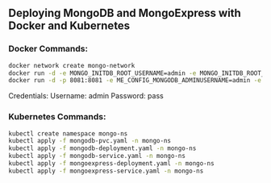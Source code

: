 ## Deploying MongoDB and MongoExpress with Docker and Kubernetes

### Docker Commands:

```bash
docker network create mongo-network
docker run -d -e MONGO_INITDB_ROOT_USERNAME=admin -e MONGO_INITDB_ROOT_PASSWORD=password --name mongodb --net mongo-network mongo
docker run -d -p 8081:8081 -e ME_CONFIG_MONGODB_ADMINUSERNAME=admin -e ME_CONFIG_MONGODB_ADMINPASSWORD=password --net mongo-network --name mongo-express -e ME_CONFIG_MONGODB_SERVER=mongodb mongo-express
```

Credentials: 
Username: admin
Password: pass




### Kubernetes Commands:

```bash
kubectl create namespace mongo-ns
kubectl apply -f mongodb-pvc.yaml -n mongo-ns
kubectl apply -f mongodb-deployment.yaml -n mongo-ns
kubectl apply -f mongodb-service.yaml -n mongo-ns
kubectl apply -f mongoexpress-deployment.yaml -n mongo-ns
kubectl apply -f mongoexpress-service.yaml -n mongo-ns
```
